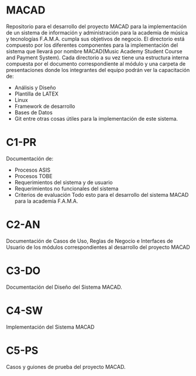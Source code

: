 # MACAD
Repositorio para el desarrollo del proyecto MACAD para la implementación de un sistema de información y administración para la academia de música y tecnologías F.A.M.A. cumpla sus objetivos de negocio. El directorio está compuesto por los diferentes componentes para la implementación del sistema que llevará por nombre MACAD(Music Academy Student Course and Payment System). Cada directorio a su vez tiene una estructura interna compuesta por el documento correspondiente al módulo y una carpeta de presentaciones donde los integrantes del equipo podrán ver la capacitación de:
  * Análisis y Diseño
  * Plantilla de LATEX
  * Linux
  * Framework de desarrollo
  * Bases de Datos
  * Git
entre otras cosas útiles para la implementación de este sistema.

# C1-PR
Documentación de:
  * Procesos ASIS
  * Procesos TOBE 
  * Requerimientos del sistema y de usuario
  * Requerimientos no funcionales del sistema
  * Criterios de evaluación 
Todo esto para el desarrollo del sistema MACAD para la academia F.A.M.A.
# C2-AN
Documentación de Casos de Uso, Reglas de Negocio e Interfaces de Usuario de los módulos correspondientes al desarrollo del proyecto MACAD
# C3-DO
Documentación del Diseño del Sistema MACAD.
# C4-SW
Implementación del Sistema MACAD
# C5-PS
Casos y guiones de prueba del proyecto MACAD.
